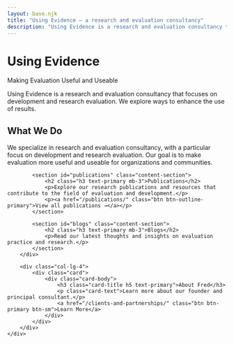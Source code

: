 ```yaml
---
layout: base.njk
title: "Using Evidence – a research and evaluation consultancy"
description: "Using Evidence is a research and evaluation consultancy that focuses on development and research evaluation. We explore ways to enhance the use of results."
---
```


<div class="home-hero">
    <div class="container">
        <div class="row justify-content-center">
            <div class="col-lg-8 text-center">
                <h1 class="display-4 mb-4">Using Evidence</h1>
                <p class="lead mb-3">Making Evaluation Useful and Useable</p>
                <p class="fs-5">Using Evidence is a research and evaluation consultancy that focuses on development and research evaluation. We explore ways to enhance the use of results.</p>
            </div>
        </div>
    </div>
</div>

<div class="container">
    <div class="row">
        <div class="col-lg-8">
            <section id="whatwedo" class="content-section">
                <h2 class="h3 text-primary mb-3">What We Do</h2>
                <p>We specialize in research and evaluation consultancy, with a particular focus on development and research evaluation. Our goal is to make evaluation more useful and useable for organizations and communities.</p>
            </section>

            <section id="publications" class="content-section">
                <h2 class="h3 text-primary mb-3">Publications</h2>
                <p>Explore our research publications and resources that contribute to the field of evaluation and development.</p>
                <p><a href="/publications/" class="btn btn-outline-primary">View all publications →</a></p>
            </section>

            <section id="blogs" class="content-section">
                <h2 class="h3 text-primary mb-3">Blogs</h2>
                <p>Read our latest thoughts and insights on evaluation practice and research.</p>
            </section>
        </div>
        
        <div class="col-lg-4">
            <div class="card">
                <div class="card-body">
                    <h3 class="card-title h5 text-primary">About Fred</h3>
                    <p class="card-text">Learn more about our founder and principal consultant.</p>
                    <a href="/clients-and-partnerships/" class="btn btn-primary btn-sm">Learn More</a>
                </div>
            </div>
        </div>
    </div>
</div>